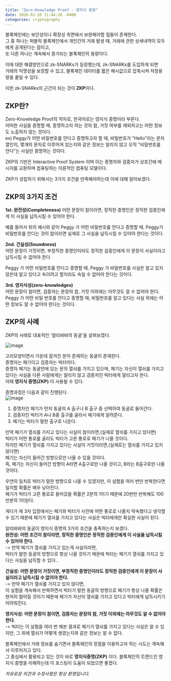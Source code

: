 ```yaml
---
title: "Zero-Knowledge Proof - 영지식 증명"
date: 2020-01-26 11:44:28 -0400
categories: cryptography
---
```


블록체인에는 보안성이나 확장성 측면에서 보완해야할 점들이 존재한다.  
그 중 하나는 퍼블릭 블록체인에서 개인간의 거래 발생 때, 거래에 관한 상세내역이 모두에게 공개된다는 점이고,  
또 다른 하나는 계속해서 증가되는 블록체인의 용량이다.  


이에 대한 해결방안으로 zk-SNARKs가 등장했는데, zk-SNARKs를 도입하게 되면  
거래의 익명성을 보장할 수 있고, 블록체인 데이터를 짧은 해시값으로 압축시켜 저장용량을 줄일 수 있다.  

이런 zk-SNARks의 근간이 되는 것이 **ZKP**이다. 


## ZKP란?  
Zero-Knowledge Proof의 약자로, 한국어로는 영지식 증명이라 부른다.  
어떠한 사실을 증명할 때, 증명하고자 하는 것의 참, 거짓 여부를 제외하고는 어떤 정보도 노출하지 않는 것이다.  
ex) Peggy가 어떤 비밀번호를 안다고 증명하고자 할 때, 비밀번호가 "Hello"라는 문자열인지, 몇개의 문자로 이루어져 있는지와 같은 정보는 알리지 않고 오직 "비밀번호를 안다"는 사실만 증명하는 것이다.  

ZKP의 기반은 Interactive Proof System 이며 이는 증명자와 검증자가 상호간에 메시지를 교환하며 컴퓨팅하는 이론적인 컴퓨팅 모델이다.  


ZKP가 성립하기 위해서는 3가지 조건을 만족해야하는데 이에 대해 알아보겠다.

## ZKP의 3가지 조건
**1st. 완전성(Completeness)**
어떤 문장이 참이라면, 정직한 증명인은 정직한 검증인에게 이 사실을 납득시킬 수 있어야 한다.  

예를 들어서 위의 예시와 같이 Peggy 가 어떤 비밀번호를 안다고 증명할 때, Peggy가 비밀번호를 안다는 것이 참이라면 실제로 그 사실을 납득시킬 수 있어야 한다는 것이다.  

**2nd. 건실성(Soundness)**  
어떤 문장이 거짓이면, 부정직한 증명인이라도 정직한 검증인에게 이 문장이 사실이라고 납득시킬 수 없어야 한다.  

Peggy 가 어떤 비밀번호를 안다고 증명할 때, Peggy 가 비밀번호를 사실은 알고 있지 않은데 알고 있다고 속이려고 할지라도 속일 수 없어야 한다는 것이다.  

**3rd.  영지식성(zero-knowledges)**  
어떤 문장이 참이면, 검증자는 문장의 참, 거짓 이외에는 아무것도 알 수 없어야 한다.  
Peggy 가 어떤 비밀 번호를 안다고 증명할 때, 비밀번호를 알고 있다는 사실 외에는 어떤 정보도 알 수 없어야 한다는 것이다.  

## ZKP의 사례
ZKP의 사례로 대표적인 '알리바바의 동굴'을 살펴보겠다.  

![image](https://user-images.githubusercontent.com/57262833/73135637-b46c9900-4087-11ea-9693-54d4b6601198.png)

고리모양이면서 가운데 잠겨진 문이 존재하는 동굴이 존재한다.  
증명자는 페기이고 검증자는 빅터이다.  
증명자 페기는 동굴안에 있는 문의 열쇠를 가지고 있으며, 페기는 자신이 열쇠를 가지고 있다는 사실을 다른 사람에게는 알리지 않고 검증자인 빅터에게 알리고자 한다.  
이때 **영지식 증명(ZKP)** 이 사용될 수 있다.

증명과정은 다음과 같이 진행된다.  
![image](https://user-images.githubusercontent.com/57262833/73135669-01e90600-4088-11ea-8edd-fe983616031c.png)

1) 증명자인 페기가 먼저 동굴의 A 출구나 B 출구 중 선택하여 동굴로 들어간다.  
2) 검증자인 빅터가 A나 B중 출구를 골라서 페기에게 알려준다.  
3) 페기는 빅터가 말한 출구로 나온다.  

만약 페기가 열쇠를 가지고 있다는 사실이 참이라면,(실제로 열쇠를 가지고 있다면)  
빅터가 어떤 통로를 골라도 빅터가 고른 통로로 페기가 나올 것이다.  
하지만 페기가 열쇠를 가지고 있다는 사실이 거짓이라면,(실제로는 열쇠를 가지고 있지 않다면)  
페기는 자신이 들어간 방향으로만 나올 수 있을 것이다.  
즉, 페기는 자신이 들어간 방향이 A라면 A출구로만 나올 것이고, B라는 B출구로만 나올 것이다.  


우연의 일치로 빅터가 말한 방향으로 나올 수 있겠지만, 이 실험을 여러 번만 반복한다면 일치할 확률은 매우 낮아진다.  
페기가 빅터가 고른 통로로 들어갔을 확률은 2분의 1이기 때문에 20번만 반복해도 100만분의 1이된다.  

게다가 제 3자 입장에서는 페기와 빅터가 사전에 어떤 통로로 나올지 약속했다고 생각할 수 있기 때문에 페기가 열쇠를 가지고 있다는 사실은 빅터에게만 확실한 사실이 된다.  


알리바바의 동굴이 영지식 증명의 3가지 조건을 충족하는지 보겠다.  
**완전성: 어떤 조건이 참이라면, 정직한 증명인은 정직한 검증인에게 이 사실을 납득시킬 수 있어야 한다.**  
-> 만약 페기가 열쇠를 가지고 있는게 사실이라면,  
빅터가 말한 동굴의 방향으로 항상 나올 것이기 때문에 빅터는 페기가 열쇠를 가지고 있다는 사실을 납득할 수 있다..  

**건실성: 어떤 문장이 거짓이면, 부정직한 증명인이라도 정직한 검증인에게 이 문장이 사실이라고 납득시킬 수 없어야 한다.**  
-> 만약 페기가 열쇠를 가지고 있지 않다면,  
이 실험을 계속해서 반복하면서 빅터가 말한 동굴의 방향으로 페기가 항상 나올 확률은 현저히 떨어질 것이기 때문에 페기가 자신이 열쇠를 가지고 있다고 빅터에게 납득시키기 어려워진다.  

**영지식성: 어떤 문장이 참이면, 검증자는 문장의 참, 거짓 이외에는 아무것도 알 수 없어야 한다.**  
-> 빅터는 이 실험을 여러 번 해본 결과로 페기가 열쇠를 가지고 있다는 사실은 알 수 있지만, 그 외에 열쇠가 어떻게 생겼는지와 같은 정보는 알 수 없다. 


블록체인에서 거래 정보를 숨기면서 블록체인의 장점을 이용하고자 하는 시도는 계속해서 이루어지고 있다.  
그 중심에서 활용되고 있는 것이 바로 **영지식증명(ZKP)** 이다.
블록체인의 트랜드인 영지식 증명을 이해하는데 이 포스팅이 도움이 되었으면 좋겠다.

*자유로운 의견과 수정사항은 항상 환영입니다.*




